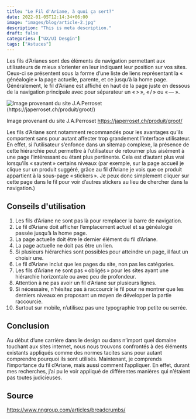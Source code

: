 ```yaml
---
title: "Le Fil d'Ariane, à quoi ça sert?"
date: 2022-01-05T12:14:34+06:00
image: "images/blog/article-2.jpg"
description: "This is meta description."
draft: false
categories: ["UX/UI Desgin"]
tags: ["Astuces"]
---
```


Les fils d’Arianes sont des éléments de navigation permettant aux utilisateurs de mieux s’orienter en leur indiquant leur position sur vos sites. Ceux-ci se présentent sous la forme d’une liste de liens représentant la « généalogie » la page actuelle, parente, et ce jusqu’à la home page. Généralement, le fil d’Ariane est affiché en haut de la page juste en dessous de la navigation principale avec pour séparateur un « > », « / » ou « — ».

![Image provenant du site J.A.Perroset (https://japerroset.ch/produit/groot/)](/LabVeilTec-Hugo_website/blog/article-2-img1.jpg) 

Image provenant du site J.A.Perroset https://japerroset.ch/produit/groot/

Les fils d’Ariane sont notamment recommandés pour les avantages qu’ils comportent sans pour autant affecter trop grandement l’interface utilisateur. En effet, si l’utilisateur s’enfonce dans un sitemap complexe, la présence de cette hiérarchie peut permettre à l’utilisateur de retourner plus aisément à une page l’intéressant ou étant plus pertinente. Cela est d’autant plus vrai lorsqu’ils « sautent » certains niveaux (par exemple, sur la page accueil je clique sur un produit suggéré, grâce au fil d’Ariane je vois que ce produit appartient à la sous-page « stickers ». Je peux donc simplement cliquer sur cette page dans le fil pour voir d’autres stickers au lieu de chercher dans la navigation.)

## Conseils d'utilisation

1.	Les fils d’Ariane ne sont pas là pour remplacer la barre de navigation.
2.	Le fil d’Ariane doit afficher l’emplacement actuel et sa généalogie passée jusqu’à la home page.
3.	La page actuelle doit être le dernier élément du fil d’Ariane.
4.	La page actuelle ne doit pas être un lien.
5.	Si plusieurs hiérarchies sont possibles pour atteindre un page, il faut un choisir une.
6.	Le fil d’Ariane inclut que les pages du site, non pas les catégories.
7.	Les fils d’Ariane ne sont pas « obligés » pour les sites ayant une hiérarchie horizontale ou avec peu de profondeur.
8.	Attention à ne pas avoir un fil d’Ariane sur plusieurs lignes.
9.	Si nécessaire, n’hésitez pas à raccourcir le fil pour ne montrer que les derniers niveaux en proposant un moyen de développer la partie raccourcie.
10.	Surtout sur mobile, n’utilisez pas une typographie trop petite ou serrée.

## Conclusion

Au début d’une carrière dans le design ou dans n’import quel domaine touchant aux sites internet, nous nous trouvons confrontés à des éléments existants appliqués comme des normes tacites sans pour autant comprendre pourquoi ils sont utilisés. Maintenant, je comprends l’importance du fil d’Ariane, mais aussi comment l’appliquer. En effet, durant mes recherches, j’ai pu le voir appliqué de différentes manières qui n’étaient pas toutes judicieuses.

## Source

https://www.nngroup.com/articles/breadcrumbs/

